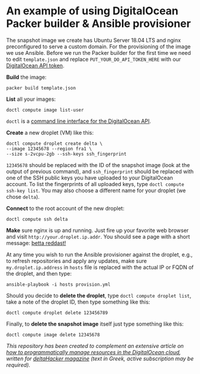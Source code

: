 # An example of using DigitalOcean Packer builder & Ansible provisioner

The snapshot image we create has Ubuntu Server 18.04 LTS and nginx preconfigured to serve a custom domain. For the provisioning of the image we use Ansible. Before we run the Packer builder for the first time we need to edit `template.json` and replace `PUT_YOUR_DO_API_TOKEN_HERE` with our [DigitalOcean API token](https://www.digitalocean.com/docs/api).

__Build__ the image:

	packer build template.json

__List__ all your images:

	doctl compute image list-user

`doctl` is a [command line interface for the DigitalOcean API](https://github.com/digitalocean/doctl).

__Create__ a new droplet (VM) like this:

	doctl compute droplet create delta \
	--image 12345678 --region fra1 \
	--size s-2vcpu-2gb --ssh-keys ssh_fingerprint

`12345678` should be replaced with the ID of the snapshot image (look at the output of previous command), and `ssh_fingerprint` should be replaced with one of the SSH public keys you have uploaded to your DigitalOcean account. To list the fingerprints of all uploaded keys, type `doctl compute ssh-key list`. You may also choose a different name for your droplet (we chose `delta`).

__Connect__ to the root account of the new droplet:

	doctl compute ssh delta

__Make__ sure nginx is up and running. Just fire up your favorite web browser and visit `http://your.droplet.ip.addr`. You should see a page with a short message: [þetta reddast!](http://www.bbc.com/travel/story/20180603-the-unexpected-philosophy-icelanders-live-by)

At any time you wish to run the Ansible provisioner against the droplet, e.g., to refresh repositories and apply any updates, make sure `my.droplet.ip.address` in `hosts` file is replaced with the actual IP or FQDN of the droplet, and then type:

	ansible-playbook -i hosts provision.yml

Should you decide to __delete the droplet__, type `doctl compute droplet list`, take a note of the droplet ID, then type something like this:

	doctl compute droplet delete 123456789

Finally, to __delete the snapshot image__ itself just type something like this:

	doctl compute image delete 12345678

_This repository has been created to complement an extensive article on [how to programmatically manage resources in the DigitalOcean cloud](https://deltahacker.gr/?p=18089), written for [deltaHacker magazine](https://deltahacker.gr) (text in Greek, active subscription may be required)._
